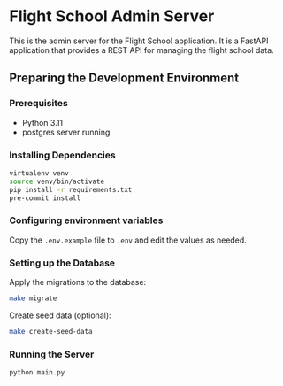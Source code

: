 # Flight School Admin Server

This is the admin server for the Flight School application.
It is a FastAPI application that provides a REST API for managing the flight school data.


## Preparing the Development Environment

### Prerequisites

- Python 3.11
- postgres server running

### Installing Dependencies
```bash
virtualenv venv
source venv/bin/activate
pip install -r requirements.txt
pre-commit install
```

### Configuring environment variables

Copy the `.env.example` file to `.env` and edit the values as needed.


### Setting up the Database

Apply the migrations to the database:

```bash
make migrate
```

Create seed data (optional):

```bash
make create-seed-data
```

### Running the Server
```bash
python main.py
```

